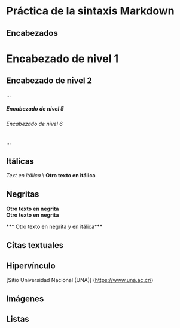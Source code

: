 # Práctica de la sintaxis Markdown

## Encabezados
# Encabezado de nivel 1
## Encabezado de nivel 2
...
##### Encabezado de nivel 5
###### Encabezado de nivel 6
...
## Itálicas
*Text en  itálica*
\ 
__Otro  texto en itálica__

## Negritas

**Otro texto en negrita**
\
__Otro texto en negrita__

*** Otro texto en negrita y en itálica***

## Citas textuales 

## Hipervínculo
[Sitio Universidad Nacional (UNA)] (https://www.una.ac.cr/)

## Imágenes

## Listas













